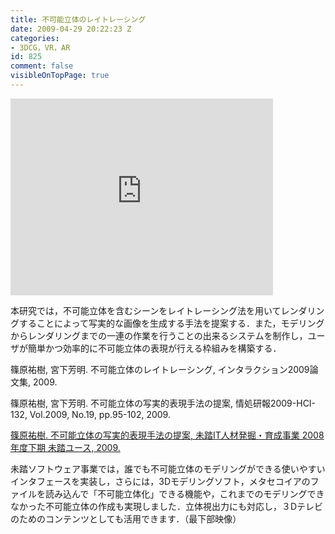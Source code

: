 ```yaml
---
title: 不可能立体のレイトレーシング
date: 2009-04-29 20:22:23 Z
categories:
- 3DCG，VR，AR
id: 825
comment: false
visibleOnTopPage: true
---
```


<iframe width="420" height="315" src="https://www.youtube.com/embed/cKHKVgVbc5s" frameborder="0" allowfullscreen></iframe>



本研究では，不可能立体を含むシーンをレイトレーシング法を用いてレンダリングすることによって写実的な画像を生成する手法を提案する．また，モデリングからレンダリングまでの一連の作業を行うことの出来るシステムを制作し，ユーザが簡単かつ効率的に不可能立体の表現が行える枠組みを構築する．

篠原祐樹, 宮下芳明. 不可能立体のレイトレーシング, インタラクション2009論文集, 2009.

篠原祐樹, 宮下芳明. 不可能立体の写実的表現手法の提案, 情処研報2009-HCI-132, Vol.2009, No.19, pp.95-102, 2009.

[篠原祐樹. 不可能立体の写実的表現手法の提案, 未踏IT人材発掘・育成事業 2008年度下期 未踏ユース, 2009.](https://www.ipa.go.jp/jinzai/mitou/2008/2008_2/youth/gaiyou/y-003.html)

未踏ソフトウェア事業では，誰でも不可能立体のモデリングができる使いやすいインタフェースを実装し，さらには，3Dモデリングソフト，メタセコイアのファイルを読み込んで「不可能立体化」できる機能や，これまでのモデリングできなかった不可能立体の作成も実現しました．立体視出力にも対応し，３Dテレビのためのコンテンツとしても活用できます．（最下部映像）
